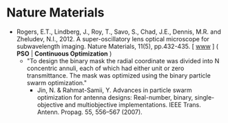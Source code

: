 # Nature Materials

* Rogers, E.T., Lindberg, J., Roy, T., Savo, S., Chad, J.E., Dennis, M.R. and Zheludev, N.I., 2012. A super-oscillatory lens optical microscope for subwavelength imaging. Nature Materials, 11(5), pp.432-435. [ [www](https://www.nature.com/articles/nmat3280) ] ( **PSO** | **Continuous Optimization** )
  * "To design the binary mask the radial coordinate was divided into N concentric annuli, each of which had either unit or zero transmittance. The mask was optimized using the binary particle swarm optimization."
    * Jin, N. & Rahmat-Samii, Y. Advances in particle swarm optimization for antenna designs: Real-number, binary, single-objective and multiobjective implementations. IEEE Trans. Antenn. Propag. 55, 556–567 (2007).
